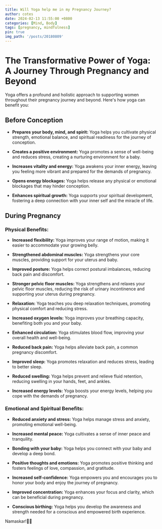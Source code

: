 ```yaml
---
title: Will Yoga help me in my Pregnancy Journey?
author: cotes
date: 2024-02-13 11:55:00 +0800
categories: [Mind, Body]
tags: [pregnancy, mindfulness]
pin: true
img_path: '/posts/20180809'
---
```


# The Transformative Power of Yoga: A Journey Through Pregnancy and Beyond

Yoga offers a profound and holistic approach to supporting women throughout their pregnancy journey and beyond. Here's how yoga can benefit you:

## Before Conception

- **Prepares your body, mind, and spirit:** Yoga helps you cultivate physical strength, emotional balance, and spiritual readiness for the journey of conception.

- **Creates a positive environment:** Yoga promotes a sense of well-being and reduces stress, creating a nurturing environment for a baby.

- **Increases vitality and energy:** Yoga awakens your inner energy, leaving you feeling more vibrant and prepared for the demands of pregnancy.

- **Opens energy blockages:** Yoga helps release any physical or emotional blockages that may hinder conception.

- **Enhances spiritual growth:** Yoga supports your spiritual development, fostering a deep connection with your inner self and the miracle of life.

## During Pregnancy

### Physical Benefits:

- **Increased flexibility:** Yoga improves your range of motion, making it easier to accommodate your growing belly.

- **Strengthened abdominal muscles:** Yoga strengthens your core muscles, providing support for your uterus and baby.

- **Improved posture:** Yoga helps correct postural imbalances, reducing back pain and discomfort.

- **Stronger pelvic floor muscles:** Yoga strengthens and relaxes your pelvic floor muscles, reducing the risk of urinary incontinence and supporting your uterus during pregnancy.

- **Relaxation:** Yoga teaches you deep relaxation techniques, promoting physical comfort and reducing stress.

- **Increased oxygen levels:** Yoga improves your breathing capacity, benefiting both you and your baby.

- **Enhanced circulation:** Yoga stimulates blood flow, improving your overall health and well-being.

- **Reduced back pain:** Yoga helps alleviate back pain, a common pregnancy discomfort.

- **Improved sleep:** Yoga promotes relaxation and reduces stress, leading to better sleep.

- **Reduced swelling:** Yoga helps prevent and relieve fluid retention, reducing swelling in your hands, feet, and ankles.

- **Increased energy levels:** Yoga boosts your energy levels, helping you cope with the demands of pregnancy.

### Emotional and Spiritual Benefits:

- **Reduced anxiety and stress:** Yoga helps manage stress and anxiety, promoting emotional well-being.

- **Increased mental peace:** Yoga cultivates a sense of inner peace and tranquility.

- **Bonding with your baby:** Yoga helps you connect with your baby and develop a deep bond.

- **Positive thoughts and emotions:** Yoga promotes positive thinking and fosters feelings of love, compassion, and gratitude.

- **Increased self-confidence:** Yoga empowers you and encourages you to honor your body and enjoy the journey of pregnancy.

- **Improved concentration:** Yoga enhances your focus and clarity, which can be beneficial during pregnancy.

- **Conscious birthing:** Yoga helps you develop the awareness and strength needed for a conscious and empowered birth experience.

Namaskar!🙏✨